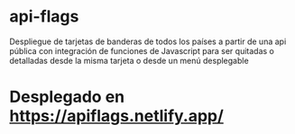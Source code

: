 # api-flags
Despliegue de tarjetas de banderas de todos los países a partir de una api pública con integración de funciones de Javascript para ser quitadas o detalladas desde la misma tarjeta o desde un menú desplegable 

# Desplegado en https://apiflags.netlify.app/
